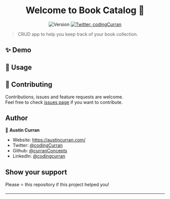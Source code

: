 <h1 align="center">Welcome to Book Catalog 👋</h1>
<p align="center">
  <img alt="Version" src="https://img.shields.io/badge/version-1.0-blue.svg?cacheSeconds=2592000" />
  <a href="https://twitter.com/codingCurran" target="_blank">
    <img alt="Twitter: codingCurran" src="https://img.shields.io/twitter/follow/codingCurran.svg?style=social" />
  </a>
</p>

> CRUD app to help you keep track of your book collection. 

## ✨ Demo



## 🚀 Usage



## 🤝 Contributing

Contributions, issues and feature requests are welcome.<br />
Feel free to check [issues page](https://github.com/curranConcepts/book-catalog-rest-api/issues) if you want to contribute.<br />

## Author

👤 **Austin Curran**

* Website: 	https://austincurran.com/
* Twitter: [@codingCurran](https://twitter.com/codingCurran)
* Github: [@curranConcepts](https://github.com/curranConcepts)
* LinkedIn: [@codingcurran](https://linkedin.com/in/codingcurran)

## Show your support

Please ⭐️ this repository if this project helped you!

---
